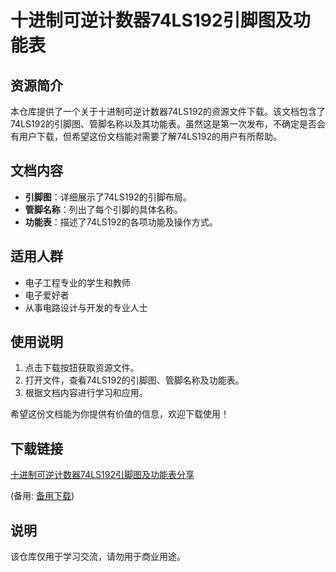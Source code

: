 # 十进制可逆计数器74LS192引脚图及功能表

## 资源简介

本仓库提供了一个关于十进制可逆计数器74LS192的资源文件下载。该文档包含了74LS192的引脚图、管脚名称以及其功能表。虽然这是第一次发布，不确定是否会有用户下载，但希望这份文档能对需要了解74LS192的用户有所帮助。

## 文档内容

- **引脚图**：详细展示了74LS192的引脚布局。
- **管脚名称**：列出了每个引脚的具体名称。
- **功能表**：描述了74LS192的各项功能及操作方式。

## 适用人群

- 电子工程专业的学生和教师
- 电子爱好者
- 从事电路设计与开发的专业人士

## 使用说明

1. 点击下载按钮获取资源文件。
2. 打开文件，查看74LS192的引脚图、管脚名称及功能表。
3. 根据文档内容进行学习和应用。

希望这份文档能为你提供有价值的信息，欢迎下载使用！

## 下载链接
[十进制可逆计数器74LS192引脚图及功能表分享](https://pan.quark.cn/s/a5940a78cdfc) 

(备用: [备用下载](https://pan.baidu.com/s/1OzHt-lJvYEWkFx_06bUo5Q?pwd=1234))

## 说明

该仓库仅用于学习交流，请勿用于商业用途。
